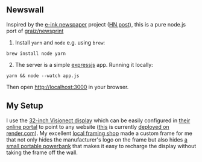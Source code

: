 Newswall
---
Inspired by the [e-ink newspaper](https://github.com/mmicire/nyt2png) project ([HN post](https://news.ycombinator.com/item?id=26611371)),
this is a pure node.js port of [graiz/newsprint](https://github.com/graiz/newsprint)

1. Install `yarn` and `node` e.g. using `brew`:
```shell
brew install node yarn
```

2. The server is a simple [expressjs](https://expressjs.com/) app. Running it locally:
```shell
yarn && node --watch app.js
```
Then open <http://localhost:3000> in your browser.

My Setup
---
I use the [32-inch Visionect display](https://www.visionect.com/shop/place-play-32/ref/pathikrit/)
which can be easily configured in [their online portal](https://portal.getjoan.com/) to point to any website
([this](http://newswall.onrender.com) is currently [deployed on render.com](https://render.com/docs/deploy-node-express-app)).
My excellent [local framing shop](https://tenaflycamera.business.site/)
made a custom frame for me that not only hides the manufacturer's logo on the frame but also hides [a small portable powerbank](https://www.amazon.com/gp/product/B09VP41M71/ref=ppx_yo_dt_b_asin_title_o00_s00?ie=UTF8&th=1) 
that makes it easy to recharge the display without taking the frame off the wall. 

